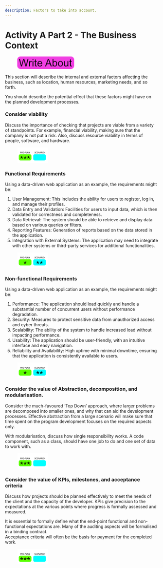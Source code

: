 ```yaml
---
description: Factors to take into account.
---
```


# Activity A Part 2 - The Business Context

<figure><img src=".gitbook/assets/image (20).png" alt=""><figcaption></figcaption></figure>

This section will describe the internal and external factors affecting the business, such as location, human resources, marketing needs, and so forth.

You should describe the potential effect that these factors might have on the planned development processes.

### Consider viability

Discuss the importance of checking that projects are viable from a variety of standpoints. For example, financial viability, making sure that the company is not put a risk. Also, discuss resource viability in terms of people, software, and hardware.

<div align="left">

<figure><img src=".gitbook/assets/image (149).png" alt=""><figcaption></figcaption></figure>

</div>

### Functional Requirements

Using a data-driven web application as an example, the requirements might be:

1. User Management: This includes the ability for users to register, log in, and manage their profiles.
2. Data Entry and Validation: Facilities for users to input data, which is then validated for correctness and completeness.
3. Data Retrieval: The system should be able to retrieve and display data based on various queries or filters.
4. Reporting Features: Generation of reports based on the data stored in the application.
5. Integration with External Systems: The application may need to integrate with other systems or third-party services for additional functionalities.

<div align="left">

<figure><img src=".gitbook/assets/image (150).png" alt=""><figcaption></figcaption></figure>

</div>

### Non-functional Requirements

Using a data-driven web application as an example, the requirements might be:

1. Performance: The application should load quickly and handle a substantial number of concurrent users without performance degradation.
2. Security: Measures to protect sensitive data from unauthorized access and cyber threats.
3. Scalability: The ability of the system to handle increased load without impacting performance.
4. Usability: The application should be user-friendly, with an intuitive interface and easy navigation.
5. Reliability and Availability: High uptime with minimal downtime, ensuring that the application is consistently available to users.

<div align="left">

<figure><img src=".gitbook/assets/image (151).png" alt=""><figcaption></figcaption></figure>

</div>

### Consider the value of Abstraction, decomposition, and modularisation.

Consider the much-favoured ‘Top Down’ approach, where larger problems are decomposed into smaller ones, and why that can aid the development processes. Effective abstraction from a large scenario will make sure that time spent on the program development focuses on the required aspects only.

With modularisation, discuss how single responsibility works. A code component, such as a class, should have one job to do and one set of data to work with.

<div align="left">

<figure><img src=".gitbook/assets/image (152).png" alt=""><figcaption></figcaption></figure>

</div>

### Consider the value of KPIs, milestones, and acceptance criteria

Discuss how projects should be planned effectively to meet the needs of the client and the capacity of the developer. KPIs give precision to the expectations at the various points where progress is formally assessed and measured.

It is essential to formally define what the end-point functional and non-functional expectations are. Many of the auditing aspects will be formalised in a binding contract.\
Acceptance criteria will often be the basis for payment for the completed work.

<div align="left">

<figure><img src=".gitbook/assets/image (153).png" alt=""><figcaption></figcaption></figure>

</div>

